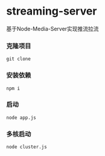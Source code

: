 # streaming-server
基于Node-Media-Server实现推流拉流

### 克隆项目
```
git clone
```

### 安装依赖
```
npm i
```

### 启动
```
node app.js
```

### 多核启动
```
node cluster.js
```